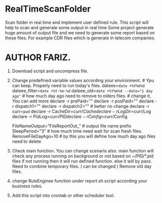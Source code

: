 # RealTimeScanFolder
Scan folder in real time and implement user defined rule. 
This script will help to scan and generate some output in real time
Some project generate huge amount of output file and we need to generate some report based on these files.
For example CDR files which is generate in telecom companies.

# AUTHOR FARIZ.

1. Download script and uncompress file.
2. Change predefined variable values according your environment. 
		# Ypu can keep. Properly need to run today's files.
	dateee=`date +%Y%m%d`
    dateee_filter=`date +%Y-%m-%d`
    dateee_old=`date +%Y%m%d --date="1 day ago"` # how much day ago need to remove to olders files. 
	   # change it, You can add more 
    declare -r prePaid=""
    declare -r posPaid=""
    declare -r dispatch1=""
    declare -r dispatch2=""
		# better no change
    declare -r curr=`pwd`
    declare -r CacheDir=$curr/Cache
    declare -r LogDir=$curr/Log
    declare -r PidLog=$curr/PID
    declare -r Config=$curr/Config
    
    FileNameOutput="FileReportOut_"   # output file name prefix
    SleepPeriod="3"       # how much time need wait for scan fresh files. 
    RemoveFileDayAgo=10   # by this you will define how much day ago files need to delete

3. Check main function. You can change scenario also.
	main function will check any process running on background or not based on ~/PID/*.pid files
	if not running then it will run defined function. else it will by pass.
	Need to combine temporary files. ( can be changed )
	Remove old day files.

4. change RuleEnginee function under report.sh script according your business rules. 
	
4. Add this script into crontab or other scheduler tool. 
